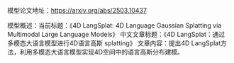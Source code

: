 模型论文地址：https://arxiv.org/abs/2503.10437

模型概述：当前标题：《4D LangSplat: 4D Language Gaussian Splatting via Multimodal Large Language Models》
中文文章标题：《4D LangSplat：通过多模态大语言模型进行4D语言高斯 splatting》
文章内容：提出4D LangSplat方法，利用多模态大语言模型实现4D空间中的语言高斯分布建模。
